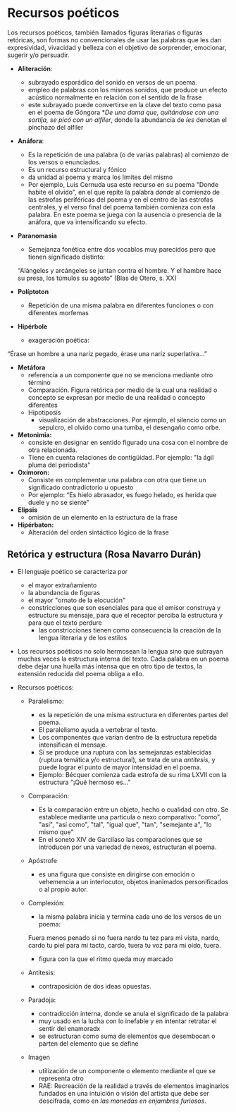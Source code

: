 # Recursos poéticos
Los recursos poéticos, también llamados figuras literarias o figuras retóricas, son formas no convencionales de usar las palabras que les dan expresividad, vivacidad y belleza con el objetivo de sorprender, emocionar, sugerir y/o persuadir. 
- **Aliteración**:
  - subrayado esporádico del sonido en versos de un poema. 
   - empleo de palabras con los mismos sonidos, que produce un efecto acústico normalmente en relación con el sentido de la frase
    - este subrayado puede convertirse en la clave del texto como pasa en el poema de Góngora **De una dama que, quitándose con una sortija, se picó con un alfiler*, donde la abundancia de *íes* denotan el pinchazo del alfiler 
- **Anáfora**: 
     - Es la repetición de una palabra (o de varias palabras) al comienzo de los versos o enunciados. 
     - Es un recurso estructural y fónico
     - da unidad al poema y marca los límites del mismo
     - Por ejemplo, Luis Cernuda usa este recurso en su poema "Donde habite el olvido", en el que repite la palabra *donde* al comienzo de las estrofas periféricas del poema y en el centro de las estrofas centrales, y el verso final del poema también comienza con esta palabra. En este poema se juega con la ausencia o presencia de la anáfora, que va intensificando su efecto.
 - **Paranomasia**
   - Semejanza fonética entre dos vocablos muy parecidos pero que tienen significado distinto: 
   
   “Alángeles y arcángeles se juntan
   contra el hombre.
   Y el hambre hace su presa, los
   túmulos su agosto”
(Blas de Otero, s. XX)

- **Políptoton**
    - Repetición de una misma palabra en diferentes funciones o con diferentes morfemas
- **Hipérbole**
  - exageración poética:
  
“Érase un hombre a una nariz pegado,
érase una nariz superlativa…”
 - **Metáfora**
    - referencia a un componente que no se menciona mediante otro término
     - Comparación. Figura retórica por
medio de la cual una realidad o
concepto se expresan por medio de
una realidad o concepto diferentes
    - Hipotiposis
      - visualización de abstracciones. Por ejemplo, el silencio como un sepulcro, el olvido como una tumba, el desengaño como orbe.
  - **Metonimia:**
    - consiste en designar en sentido figurado una cosa con el nombre de otra relacionada. 
    - Tiene en cuenta relaciones de contigüidad. Por ejemplo: "la ágil pluma del periodista"
  - **Oxímoron:**
    - Consiste en complementar una palabra con otra que tiene un significado contradictorio u opuesto
    - Por ejemplo: 
    “Es hielo abrasador, es fuego helado,
es herida que duele y no se siente"
  - **Elipsis**
      - omisión de un elemento en la estructura de la frase
- **Hipérbaton:**
  - Alteración del orden sintáctico
lógico de la frase
## Retórica y estructura (Rosa Navarro Durán)
- El lenguaje poético se caracteriza por
  - el mayor extrañamiento
  - la abundancia de figuras
  - el mayor "ornato de la elocución"
  - constricciones que son esenciales para que el emisor construya y estructure su mensaje, para que el receptor perciba la estructura y para que el texto perdure
    - las constricciones tienen como consecuencia la creación de la lengua literaria y de los estilos
- Los recursos poéticos no solo hermosean la lengua sino que subrayan muchas veces la estructura interna del texto. Cada palabra en un poema debe dejar una huella más intensa que en otro tipo de textos, la extensión reducida del poema obliga a ello.

 - Recursos poéticos:
   - Paralelismo: 
     - es la repetición de una misma estructura en diferentes partes del poema. 
     - El paralelismo ayuda a vertebrar el texto. 
     - Los componentes que varían dentro de la estructura repetida intensifican el mensaje. 
     - Si se produce una ruptura con las semejanzas establecidas (ruptura temática y/o estructural), se trata de una *antítesis*, y puede lograr el punto de mayor intensidad en el poema.
     - Ejemplo: Bécquer comienza cada estrofa de su rima LXVII con la estructura "¡Qué hermoso es..."
  
   - Comparación:
     - Es la comparación entre un objeto, hecho o cualidad con otro. Se establece mediante una partícula o nexo comparativo: "como", "así", "así como", "tal", "igual que", "tan", "semejante a", "lo mismo que"
     - En el soneto XIV de Garcilaso las comparaciones que se introducen por una variedad de nexos, estructuran el poema.
   - Apóstrofe
     - es una figura que consiste en dirigirse con emoción o vehemencia a un interlocutor, objetos inanimados personificados o al propio autor.
    - Complexión:
      - la misma palabra inicia y termina cada uno de los versos de un poema:
      
      Fuera menos penado si no fuera
      nardo tu tez para mi vista, nardo,
      cardo tu piel para mi tacto, cardo,
      tuera tu voz para mi oído, tuera.
      - figura con la que el ritmo queda muy marcado
     - Antítesis:
        - contraposición de dos ideas opuestas.
    - Paradoja:
      - contradicción interna, donde se anula el significado de la palabra
      - muy usado en la lucha con lo inefable y en intentar retratar el sentir del enamoradx
      - se estructuran como suma de elementos que desembocan o parten del elemento que se define
    
    
    - Imagen
        - utilización de un componente o elemento mediante el que se representa otro
        - RAE: Recreación de la realidad a través de elementos imaginarios fundados en una intuición o visión del artista que debe ser descifrada, como en *las monedas en enjambres furiosos*.
   
